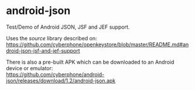 # android-json
Test/Demo of Android JSON, JSF and JEF support.

Uses the *source* library described on:<br>
https://github.com/cyberphone/openkeystore/blob/master/README.md#android-json-jsf-and-jef-support

There is also a pre-built APK which can be downloaded to an Android device or emulator:<br>
https://github.com/cyberphone/android-json/releases/download/1.2/android-json.apk
